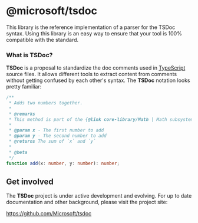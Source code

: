 # @microsoft/tsdoc

This library is the reference implementation of a parser for the TSDoc syntax.  Using this library is an easy way to ensure that your tool is 100% compatible with the standard.

###  What is TSDoc?

**TSDoc** is a proposal to standardize the doc comments used in [TypeScript](http://www.typescriptlang.org/) source files.  It allows different tools to extract content from comments without getting confused by each other's syntax.   The **TSDoc** notation looks pretty familiar:

```typescript
/**
 * Adds two numbers together.
 *
 * @remarks
 * This method is part of the {@link core-library/Math | Math subsystem}.
 *
 * @param x - The first number to add
 * @param y - The second number to add
 * @returns The sum of `x` and `y`
 *
 * @beta
 */
function add(x: number, y: number): number;
```

## Get involved

The **TSDoc** project is under active development and evolving.  For up to date documentation and other background, please visit the project site:

https://github.com/Microsoft/tsdoc

